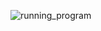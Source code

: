 ![running_program](https://github.com/user-attachments/assets/3cb13622-bf23-43ac-b365-89a109ee08f1)

